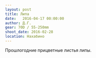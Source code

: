 ```yaml
---
layout: post
title: Липа
date:   2016-04-17 00:00:00
author: Д.Г.
gear: 70D / 55-250mm
shoot_date: 2016-02-28
location: Нахабино
---
```


Прошлогодние прицветные листья липы.
